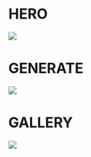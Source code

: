 <h1>HERO</h1>
<img src="https://cdn.discordapp.com/attachments/1225696176725168149/1229722952635781140/image.png?ex=6630b7bf&is=661e42bf&hm=a25767dcffb91558d1134242eef0f7db818c34a8078e3fe965dc99e639996468&">

<h1>GENERATE</h1>
<img src="https://cdn.discordapp.com/attachments/1225696176725168149/1229723272854110248/image.png?ex=6630b80b&is=661e430b&hm=b2020ae3ef02d4340a3a1b82d9a10e3fd136ce2978c4b0dd09465694193a8a3a&">

<h1>GALLERY</h1>
<img src="https://cdn.discordapp.com/attachments/1225696176725168149/1229723650303721492/image.png?ex=6630b865&is=661e4365&hm=b8cdb3957dd11e67e9a04e84ab3a139be7d9c00eb93febea30c41b1eb81648aa&">
